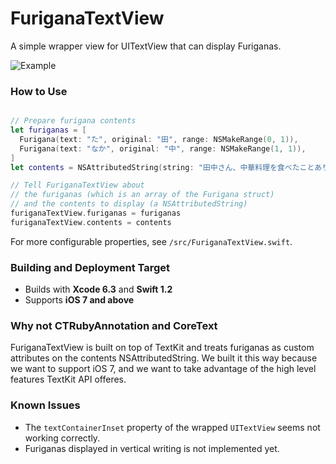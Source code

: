 # FuriganaTextView
A simple wrapper view for UITextView that can display Furiganas.

![Example](https://raw.githubusercontent.com/Liulishuo-iOS/FuriganaTextView/master/img/example.png)

### How to Use
```swift

// Prepare furigana contents
let furiganas = [
  Furigana(text: "た", original: "田", range: NSMakeRange(0, 1)),
  Furigana(text: "なか", original: "中", range: NSMakeRange(1, 1)),
]
let contents = NSAttributedString(string: "田中さん、中華料理を食べたことありますか。")

// Tell FuriganaTextView about 
// the furiganas (which is an array of the Furigana struct) 
// and the contents to display (a NSAttributedString)
furiganaTextView.furiganas = furiganas
furiganaTextView.contents = contents

```

For more configurable properties, see `/src/FuriganaTextView.swift`.

### Building and Deployment Target

* Builds with __Xcode 6.3__ and __Swift 1.2__
* Supports __iOS 7 and above__

### Why not CTRubyAnnotation and CoreText

FuriganaTextView is built on top of TextKit and treats furiganas as custom attributes on the contents NSAttributedString.
We built it this way because we want to support iOS 7, and we want to take advantage of the high level features TextKit API offeres.

### Known Issues
* The `textContainerInset` property of the wrapped `UITextView` seems not working correctly.
* Furiganas displayed in vertical writing is not implemented yet.

